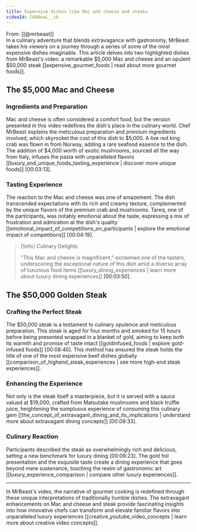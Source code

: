 ```yaml
---
title: Expensive dishes like Mac and cheese and steaks
videoId: C680oxL__ck
---
```


From: [[@mrbeast]] <br/> 
In a culinary adventure that blends extravagance with gastronomy, MrBeast takes his viewers on a journey through a series of some of the most expensive dishes imaginable. This article delves into two highlighted dishes from MrBeast's video: a remarkable $5,000 Mac and cheese and an opulent $50,000 steak [[expensive_gourmet_foods | read about more gourmet foods]].

## The $5,000 Mac and Cheese

### Ingredients and Preparation
Mac and cheese is often considered a comfort food, but the version presented in this video redefines the dish's place in the culinary world. Chef MrBeast explains the meticulous preparation and premium ingredients involved, which skyrocket the cost of this dish to $5,000. A live red king crab was flown in from Norway, adding a rare seafood essence to the dish. The addition of $4,000 worth of exotic mushrooms, sourced all the way from Italy, infuses the pasta with unparalleled flavors [[luxury_and_unique_foods_tasting_experience | discover more unique foods]] <a class="yt-timestamp" data-t="00:03:13">[00:03:13]</a>.

### Tasting Experience
The reaction to the Mac and cheese was one of amazement. The dish transcended expectations with its rich and creamy texture, complemented by the unique flavors of the premium crab and mushrooms. Tareq, one of the participants, was notably emotional about the taste, expressing a mix of frustration and admiration at the dish's quality [[emotional_impact_of_competitions_on_participants | explore the emotional impact of competitions]] <a class="yt-timestamp" data-t="00:04:19">[00:04:19]</a>.

> [!info] Culinary Delights
> 
> "This Mac and cheese is magnificent," exclaimed one of the tasters, underscoring the exceptional nature of this dish amid a diverse array of luxurious food items [[luxury_dining_experiences | learn more about luxury dining experiences]] <a class="yt-timestamp" data-t="00:03:50">[00:03:50]</a>.

## The $50,000 Golden Steak

### Crafting the Perfect Steak
The $50,000 steak is a testament to culinary opulence and meticulous preparation. This steak is aged for four months and smoked for 15 hours before being presented wrapped in a blanket of gold, aiming to keep both its warmth and promise of taste intact [[goldinfused_foods | explore gold-infused foods]] <a class="yt-timestamp" data-t="00:08:40">[00:08:40]</a>. This method has ensured the steak holds the title of one of the most expensive beef dishes globally [[comparison_of_highend_steak_experiences | see more high-end steak experiences]].

### Enhancing the Experience
Not only is the steak itself a masterpiece, but it is served with a sauce valued at $19,000, crafted from Matsutake mushrooms and black truffle juice, heightening the sumptuous experience of consuming this culinary gem [[the_concept_of_extravagant_dining_and_its_implications | understand more about extravagant dining concepts]] <a class="yt-timestamp" data-t="00:09:33">[00:09:33]</a>. 

### Culinary Reaction
Participants described the steak as overwhelmingly rich and delicious, setting a new benchmark for luxury dining <a class="yt-timestamp" data-t="00:09:23">[00:09:23]</a>. The gold foil presentation and the exquisite taste create a dining experience that goes beyond mere sustenance, touching the realm of gastronomic art [[luxury_experience_comparison | compare other luxury experiences]].

---

In MrBeast's video, the narrative of gourmet cooking is redefined through these unique interpretations of traditionally humble dishes. The extravagant enhancements on Mac and cheese and steak provide fascinating insights into how innovative chefs can transform and elevate familiar flavors into unparalleled luxury experiences [[creative_youtube_video_concepts | learn more about creative video concepts]].
